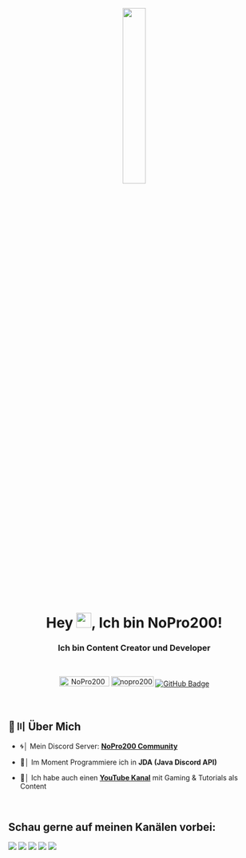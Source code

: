 <p align="center">
<a href="#"><img width="30%" height="auto" src="https://cdn.discordapp.com/attachments/985551183479463998/1001856009670758470/coding2.gif" height="175px"/></a>
</p>

<h1 align="center">Hey <img src="https://raw.githubusercontent.com/MartinHeinz/MartinHeinz/master/wave.gif" width="30px" height="30px">, Ich bin NoPro200!</h1>
<h3 align="center">Ich bin Content Creator und Developer</h3>

<br>


<p align="center">
        <a href="https://youtube.com/nopro200"><img src="https://img.shields.io/youtube/channel/views/UCGvcLOmPKMv4JstBZezFkHA?label=YouTube&logo=YouTube&style=flat-square" alt="NoPro200" width="100" height="20"/></a>
    <a href="https://dc.nopro200.de/"><img src="https://img.shields.io/badge/Discord-7488cd?style=for-the-badge&logo=discord&logoColor=white" alt="nopro200" width="85" height="20"/></a>
    <a href="https://github.com/nopro200?tab=followers"><img src="https://img.shields.io/github/followers/nopro200?label=Followers&style=social" alt="GitHub Badge"></a>
</p>



<br>

## 🔎〣 Über Mich

- 🌀│ Mein Discord Server: **[NoPro200 Community](https://dc.nopro200.de/)**

- 🌱│ Im Moment Programmiere ich in **JDA (Java Discord API)**

- 🎥│ Ich habe auch einen **[YouTube Kanal](https://youtube.com/nopro200)** mit Gaming & Tutorials als Content

<br/>

## Schau gerne auf meinen Kanälen vorbei:
<p align="left">

<a href = "https://youtube.com/nopro200"><img src="https://img.icons8.com/fluent/48/000000/youtube.png"/></a>
<a href = "https://twitch.tv/nopro200_yt"><img src="https://img.icons8.com/fluent/48/000000/twitch.png"/></a>
<a href = "https://www.instagram.com/nopro200yt/"><img src="https://img.icons8.com/fluent/48/000000/instagram-new.png"/></a>
<a href = "https://www.reddit.com/user/NoPro200/"><img src="https://img.icons8.com/fluent/48/000000/reddit.png"/></a>
<a href = "https://linktr.ee/NP200"><img src="https://img.icons8.com/color/48/000000/linktree.png"/></a>
